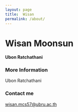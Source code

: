 ```yaml
---
layout: page
title:  Wisan
permalink: /about/
---
```



# Wisan Moonsun
#### Ubon Ratchathani

### More Information

 Ubon Ratchathani

### Contact me

 [ wisan.mcs57@ubru.ac.th](mailto:email@domain.com)
